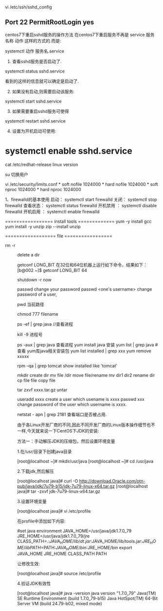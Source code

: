 vi /etc/ssh/sshd_config

Port 22
PermitRootLogin yes
--

centos7下重启sshd服务的操作方法
在centos7下重启服务不再是 service 服务名称 动作 这样的方式的.而是:

systemctl 动作 服务名.service

1. 查看sshd服务是否启动了.

systemctl status sshd.service

看到的这样的信息就可以确定是启动了.

2. 如果没有启动,则需要启动该服务:

systemctl start sshd.service

3. 如果需要重启sshd服务可使得

systemctl restart sshd.service

4. 设置为开机启动可使用:

systemctl enable sshd.service
======


cat /etc/redhat-release   	linux version

su <username> 	切换用户

vi /etc/security/limits.conf
	* soft nofile 1024000
	* hard nofile 1024000
	* soft nproc 1024000
	* hard nproc 1024000


1、firewalld的基本使用
启动： systemctl start firewalld
关闭： systemctl stop firewalld
查看状态： systemctl status firewalld 
开机禁用  ： systemctl disable firewalld
开机启用  ： systemctl enable firewalld


================= install tools =============
yum -y install gcc
yum install -y unzip zip	--install unzip


================== file =================

rm -r <dir name>		delete a dir

getconf LONG_BIT
在32位和64位机器上运行如下命令，结果如下：
[b@002 ~]$ getconf LONG_BIT
64


shutdown -r now


passwd 			change your password
passwd <one's username>	change password of a user, 

pwd 当前路径

chmod 777 filename

ps -ef | grep java //查看进程

kill -9 进程号

ps -aux | grep java 	查看进程
yum install java	安装
yum list | grep java 	#查看 yum库java相关安装包
yum list installed | grep xxx
yum remove xxxxx

rpm –qa | grep tomcat	show installed like 'tomcat'

mkdir	create dir
mv file /dir		move file/rename
mv dir1 dir2		rename dir
cp file file		copy file


tar zxvf xxxx.tar.gz	untar


useradd xxxx   		create a user which usename is xxxx
passwd xxx		change password of the user which username is xxxx.


netstat - apn | grep 2181 查看端口是否被占用.



由于各Linux开发厂商的不同,因此不同开发厂商的Linux版本操作细节也不一样,今天就来说一下CentOS下JDK的安装:

方法一：手动解压JDK的压缩包，然后设置环境变量

1.在/usr/目录下创建java目录

[root@localhost ~]# mkdir/usr/java
[root@localhost ~]# cd /usr/java

2.下载jdk,然后解压

[root@localhost java]# curl -O http://download.Oracle.com/otn-pub/java/jdk/7u79-b15/jdk-7u79-linux-x64.tar.gz 
[root@localhost java]# tar -zxvf jdk-7u79-linux-x64.tar.gz

3.设置环境变量

[root@localhost java]# vi /etc/profile

在profile中添加如下内容:

#set java environment
JAVA_HOME=/usr/java/jdk1.7.0_79
JRE_HOME=/usr/java/jdk1.7.0_79/jre
CLASS_PATH=.:$JAVA_HOME/lib/dt.jar:$JAVA_HOME/lib/tools.jar:$JRE_HOME/lib
PATH=$PATH:$JAVA_HOME/bin:$JRE_HOME/bin
export JAVA_HOME JRE_HOME CLASS_PATH PATH

让修改生效:

[root@localhost java]# source /etc/profile

4.验证JDK有效性

[root@localhost java]# java -version
java version "1.7.0_79"
Java(TM) SE Runtime Environment (build 1.7.0_79-b15)
Java HotSpot(TM) 64-Bit Server VM (build 24.79-b02, mixed mode)